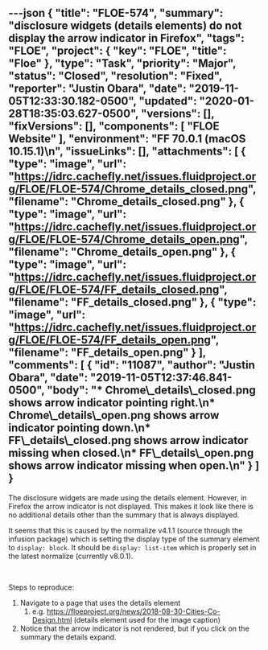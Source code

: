---json
{
  "title": "FLOE-574",
  "summary": "disclosure widgets (details elements) do not display the arrow indicator in Firefox",
  "tags": "FLOE",
  "project": {
    "key": "FLOE",
    "title": "Floe"
  },
  "type": "Task",
  "priority": "Major",
  "status": "Closed",
  "resolution": "Fixed",
  "reporter": "Justin Obara",
  "date": "2019-11-05T12:33:30.182-0500",
  "updated": "2020-01-28T18:35:03.627-0500",
  "versions": [],
  "fixVersions": [],
  "components": [
    "FLOE Website"
  ],
  "environment": "FF 70.0.1 (macOS 10.15.1)\n",
  "issueLinks": [],
  "attachments": [
    {
      "type": "image",
      "url": "https://idrc.cachefly.net/issues.fluidproject.org/FLOE/FLOE-574/Chrome_details_closed.png",
      "filename": "Chrome_details_closed.png"
    },
    {
      "type": "image",
      "url": "https://idrc.cachefly.net/issues.fluidproject.org/FLOE/FLOE-574/Chrome_details_open.png",
      "filename": "Chrome_details_open.png"
    },
    {
      "type": "image",
      "url": "https://idrc.cachefly.net/issues.fluidproject.org/FLOE/FLOE-574/FF_details_closed.png",
      "filename": "FF_details_closed.png"
    },
    {
      "type": "image",
      "url": "https://idrc.cachefly.net/issues.fluidproject.org/FLOE/FLOE-574/FF_details_open.png",
      "filename": "FF_details_open.png"
    }
  ],
  "comments": [
    {
      "id": "11087",
      "author": "Justin Obara",
      "date": "2019-11-05T12:37:46.841-0500",
      "body": "* Chrome\\_details\\_closed.png shows arrow indicator pointing right.\n* Chrome\\_details\\_open.png shows arrow indicator pointing down.\n* FF\\_details\\_closed.png shows arrow indicator missing when closed.\n* FF\\_details\\_open.png shows arrow indicator missing when open.\n"
    }
  ]
}
---
The disclosure widgets are made using the details element. However, in Firefox the arrow indicator is not displayed. This makes it look like there is no additional details other than the summary that is always displayed. 

It seems that this is caused by the normalize v4.1.1 (source through the infusion package) which is setting the display type of the summary element to `display: block`. It should be `display: list-item` which is properly set in the latest normalize (currently v8.0.1).

 

Steps to reproduce:

1. Navigate to a page that uses the details element 
   1. e.g. <https://floeproject.org/news/2018-08-30-Cities-Co-Design.html> (details element used for the image caption)
2. Notice that the arrow indicator is not rendered, but if you click on the summary the details expand.

        